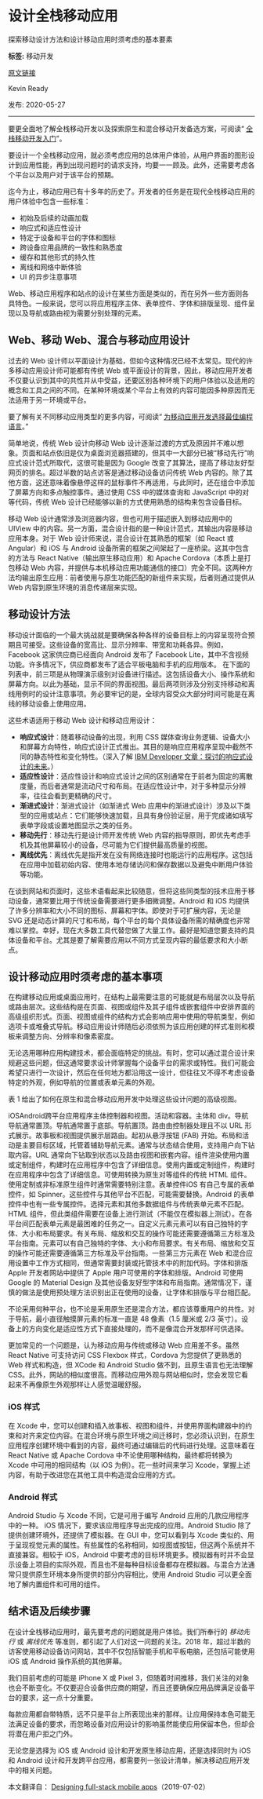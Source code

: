 # 设计全栈移动应用
探索移动设计方法和设计移动应用时须考虑的基本要素

**标签:** 移动开发

[原文链接](https://developer.ibm.com/zh/articles/designing-full-stack-mobile-apps/)

Kevin Ready

发布: 2020-05-27

* * *

要更全面地了解全栈移动开发以及探索原生和混合移动开发备选方案，可阅读“ [全栈移动开发入门](/zh/articles/getting-started-with-full-stack-mobile-development)”。

要设计一个全栈移动应用，就必须考虑应用的总体用户体验，从用户界面的图形设计到应用性能，再到出现问题时的请求支持，均要一一顾及。此外，还需要考虑各个平台以及用户对于该平台的预期。

迄今为止，移动应用已有十多年的历史了。开发者的任务是在现代全栈移动应用的用户体验中包含一些标准：

- 初始及后续的动画加载
- 响应式和适应性设计
- 特定于设备和平台的字体和图标
- 跨设备应用品牌的一致性和熟悉度
- 缓存和其他形式的持久性
- 离线和网络中断体验
- UI 的异步注意事项

Web、移动应用程序和站点的设计在某些方面是类似的，而在另外一些方面则各具特色。一般来说，您可以将应用程序主体、表单控件、字体和排版呈现、组件呈现以及导航或路由视为需要分别处理的元素。

## Web、移动 Web、混合与移动应用设计

过去的 Web 设计师以平面设计为基础，但如今这种情况已经不太常见。现代的许多移动应用设计师可能都有传统 Web 或平面设计的背景，因此，移动应用开发者不仅要认识到其中的共性并从中受益，还要区别各种环境下的用户体验以及适用的概念和工具之间的不同。在某种环境或某个平台上有效的内容可能因多种原因而无法适用于另一环境或平台。

要了解有关不同移动应用类型的更多内容，可阅读“ [为移动应用开发选择最佳编程语言](/zh/articles/choosing-the-best-programming-language-for-mobile-app-development/)。”

简单地说，传统 Web 设计向移动 Web 设计逐渐过渡的方式及原因并不难以想象。页面和站点依旧是仅为桌面浏览器搭建的，但其中一大部分已被“移动先行”响应式设计范式所取代，这很可能是因为 Google 改变了其算法，提高了移动友好型网页的排名。超过半数的站点访客是通过移动设备访问传统 Web 内容的。除了其他方面，这还意味着像悬停这样的鼠标事件不再适用，与此同时，还在组合中添加了屏幕方向和多点触控事件。通过使用 CSS 中的媒体查询和 JavaScript 中的对等代码，传统 Web 设计已经能够以新的方式使用熟悉的结构来包含设备目标。

移动 Web 设计通常涉及浏览器内容，但也可用于描述嵌入到移动应用中的 UIView 中的内容。另一方面，混合设计指的是一种设计范式，其输出内容是移动应用本身。对于 Web 设计师来说，混合设计在其熟悉的框架（如 React 或 Angular）和 iOS 与 Android 设备所需的框架之间架起了一座桥梁。这其中包含的方法与 React Native（输出原生移动应用）和 Apache Cordova（本质上是打包移动 Web 内容，并提供与本机移动应用功能通信的接口）完全不同。这两种方法均输出原生应用：前者使用与原生功能匹配的新组件来实现，后者则通过提供从 Web 内容到原生环境的消息传递层来实现。

## 移动设计方法

移动设计面临的一个最大挑战就是要确保各种各样的设备目标上的内容呈现符合预期且可接受。这些设备的宽高比、显示分辨率、带宽和功耗各异。例如，Facebook 这家供应商已经面向 Android 发布了 Facebook Lite，其中不含视频功能。许多情况下，供应商都发布了适合平板电脑和手机的应用版本。
在下面的列表中，前三项是从物理演示级别对设备进行描述。这包括设备大小、操作系统和屏幕方向。以此为基础，显示不同的界面视图。最后两项则涉及分别支持移动和离线用例时的设计注意事项。务必要牢记的是，全球内容受众大部分时间可能是在离线的移动设备上使用应用。

这些术语适用于移动 Web 设计和移动应用设计：

- **响应式设计**：随着移动设备的出现，利用 CSS 媒体查询业务逻辑、设备大小和屏幕方向特性，响应式设计正式推出。其目的是响应应用程序呈现中截然不同的静态特性和变化特性。（深入了解 [IBM Developer 文章：探讨的响应式设计的未来](/zh/articles/responsive-design-future/)。）
- **适应性设计**：适应性设计和响应式设计之间的区别通常在于前者为固定的离散度量，而后者通常是流动尺寸和布局。在适应性设计中，对于多种显示分辨率，往往会看到更精确的尺寸。
- **渐进式设计**：渐进式设计（如渐进式 Web 应用中的渐进式设计）涉及以下类型的应用或站点：它们能够快速加载，且具有身份验证层，用于完成诸如填写表单字段或设置地图显示之类的任务。
- **移动先行**：移动先行是设计师开发传统 Web 内容的指导原则，即优先考虑手机及其他屏幕较小的设备，尽可能为它们提供最高质量的视图。
- **离线优先**：离线优先是指开发在没有网络连接时也能运行的应用程序。这包括在应用中加载初始内容、使用本地存储访问和保存数据以及避免中断用户体验等功能。

在谈到网站和页面时，这些术语看起来比较随意，但将这些同类型的技术应用于移动设备，通常要比用于传统设备需要进行更多细微调整。Android 和 iOS 均提供了许多分辨率和大小不同的图标、屏幕和字体。即使对于可扩展内容，无论是 SVG 还是动态计算的尺寸和布局，每个平台的每个具体设备所需的精确度也非常难以掌控。幸好，现在大多数工具代替您做了大量工作。最好是知道您要支持的具体设备和平台。尤其是要了解需要应用以不同方式呈现内容的最低要求和大小断点。

## 设计移动应用时须考虑的基本事项

在构建移动应用或桌面应用时，在结构上最需要注意的可能就是布局层次以及导航或路由层次。这些结构是在页面、视图或组件及其子组件或嵌套组件中安排界面的高级组织形式。页面、视图或组件的结构方式会影响应用中使用的导航类型，例如选项卡或堆叠式导航。移动应用设计师随后必须依照为该应用创建的样式准则和模板来调整方向、分辨率和像素密度。

无论选用哪种应用构建技术，都会面临特定的挑战。有时，您可以通过混合设计来规避这些问题，但这通常要求设计师掌握每个设备平台的需求或特性。我们可能会希望只进行一次设计，然后在任何地方都沿用这一设计，但往往又不得不考虑设备特定的外观，例如导航的位置或表单元素的外观。

表 1 给出了如何在原生和混合移动应用开发中处理这些设计问题的高级视图。

iOSAndroid跨平台应用程序主体控制器和视图。活动和容器。主体和 div。导航导航通常置顶。导航通常置于底部。导航置顶。路由由控制器处理且不以 URL 形式展示。故事板和视图提供展示层路由。起初从悬浮按钮 (FAB) 开始。布局和活动是主要目标区域，托管着辅助导航元素。通常与状态结合使用，支持用户向下钻取内容。URL 通常向下钻取到状态以及路由视图和嵌套内容。组件渲染使用内置或定制组件，构建时在应用程序中包含了详细信息。使用内置或定制组件，构建时在应用程序中包含了详细信息。可使用转换为原生对等组件的传统 HTML 组件。使用定制或非标准原生组件时通常需要特别注意。表单控件iOS 有自己专属的表单控件，如 Spinner。这些控件与其他平台不匹配，可能需要替换。Android 的表单控件中也有一些专属控件。选择元素和其他多数据组件与传统表单元素不匹配。HTML 组件，但此类组件需要在设备上进行测试（不能仅在模拟器上测试）。在各平台间匹配表单元素是最困难的任务之一。自定义元素元素可以有自己独特的字体、大小和布局要求。有关布局、缩放和交互的操作可能还需要遵循第三方标准及平台指南。元素可以有自己独特的字体、大小和布局要求。有关布局、缩放和交互的操作可能还需要遵循第三方标准及平台指南。一些第三方元素在 Web 和混合应用设置中工作方式相同，但通常需要封装或托管技术中的附加代码。字体和排版Apple 开发者网站中提供了 Apple 用户可使用的字体和排版。Android 可使用 Google 的 Material Design 及其他设备友好型字体和布局指南。通常情况下，谨慎的做法是使用预处理方法识别出正在使用的设备，让字体和排版与平台相匹配。

不论采用何种平台，也不论是采用原生还是混合方法，都应该尊重用户的共性。对于导航，最小直径触摸屏元素的标准一直是 48 像素（1.5 厘米或 2/3 英寸）。设备上的方向变化是适应性方式下直接处理的，而不是像混合开发那样可供选择。

更加常见的一个问题是，认为移动应用与传统或移动 Web 应用差不多。虽然 React Native 可支持访问 CSS Flexbox 样式，Cordova 为您提供了更熟悉的 Web 样式和构造，但 XCode 和 Android Studio 做不到，且原生语言也无法理解 CSS。此外，网站的相似度很高。而移动应用外观与网站相似时，您会发现它看起来不再像原生外观那样让人感觉温暖舒服。

### iOS 样式

在 Xcode 中，您可以创建和插入故事板、视图和组件，并使用界面构建器中的约束和对齐来定位内容。在混合环境与原生环境之间迁移时，您必须认识到，在原生应用程序创建环境中看到的内容，最终可通过编辑后的代码进行处理。这意味着在 React Native 或 Apache Cordova 中不论使用哪种结构，最终都将转换为 Xcode 中可用的相同结构（以 iOS 为例）。花一些时间来学习 Xcode，掌握上述内容，有助于改进您在其他工具中构造混合应用的方式。

### Android 样式

Android Studio 与 Xcode 不同，它是可用于编写 Android 应用的几款应用程序中的一种。 iOS 情况下，要求该应用程序导出完成的应用。Android Studio 除了提供创建环境外，还提供了模拟器。在 GUI 中，您可以看到与 Xcode 类似的、用于呈现视觉元素的属性。有些属性的名称相同，如视图或按钮，但这两个系统并不直接兼容。相较于 iOS，Android 中要考虑的目标环境更多。模拟器有时并不会显示设备上项目的实际外观，而且也不是每种目标设备都存在模拟器。与混合方法通常只提供原生环境本身所提供的部分内容相比，使用 Android Studio 可以更全面地了解内置组件和可用的组件。

## 结术语及后续步骤

在设计全栈移动应用时，最先要考虑的问题就是用户体验。我们所奉行的 _移动先行_ 或 _离线优先_ 等准则，都引起了人们对这一问题的关注。2018 年，超过半数的访客使用移动设备访问网站，其中不仅包括智能手机和平板电脑，还包括可能使用 iOS 或 Android 操作系统的其他屏幕。

我们目前考虑的可能是 iPhone X 或 Pixel 3，但随着时间推移，我们关注的对象也会不断变化。不仅要迎合设备供应商的期望，而且还要确保应用品牌满足设备平台的要求，这一点十分重要。

每款应用都自带特质，远不只是平台上所表现出来的那样。让应用保持本色可能无法满足设备的要求，而忽略设备对应用设计的影响虽然能使应用保留本色，但却会将潜在用户拒之门外。

无论您是选择为 iOS 或 Android 设计和开发原生移动应用，还是选择同时为 iOS 和 Android 设计和开发跨平台应用，都需要列一张设计清单，解决移动应用开发中的相关问题。

本文翻译自： [Designing full-stack mobile apps](https://developer.ibm.com/articles/designing-full-stack-mobile-apps/)（2019-07-02）